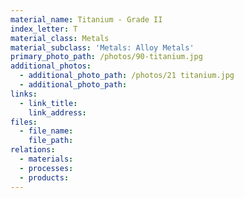```yaml
---
material_name: Titanium - Grade II
index_letter: T
material_class: Metals
material_subclass: 'Metals: Alloy Metals'
primary_photo_path: /photos/90-titanium.jpg
additional_photos:
  - additional_photo_path: /photos/21 titanium.jpg
  - additional_photo_path:
links:
  - link_title:
    link_address:
files:
  - file_name:
    file_path:
relations:
  - materials:
  - processes:
  - products:
---
```



